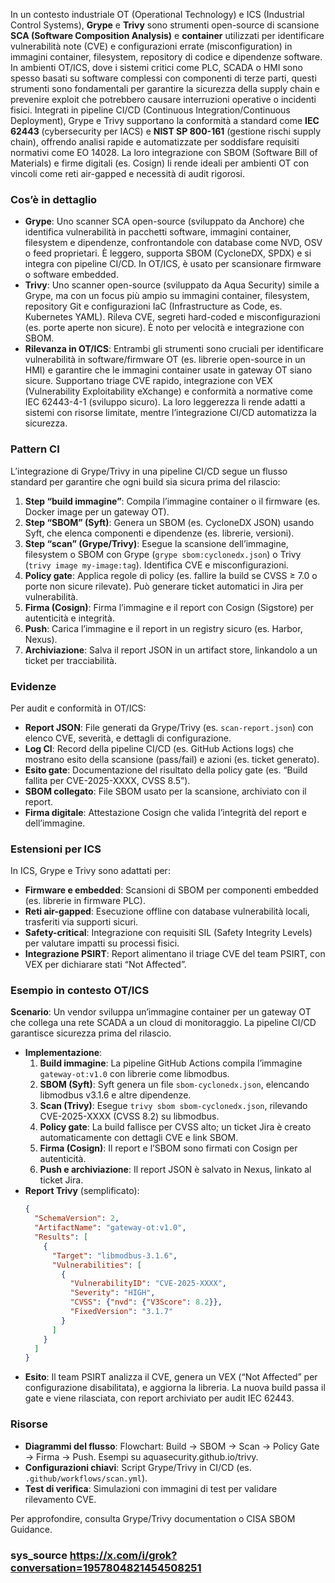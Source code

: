 In un contesto industriale OT (Operational Technology) e ICS (Industrial Control Systems), **Grype** e **Trivy** sono strumenti open-source di scansione **SCA (Software Composition Analysis)** e **container** utilizzati per identificare vulnerabilità note (CVE) e configurazioni errate (misconfiguration) in immagini container, filesystem, repository di codice e dipendenze software. In ambienti OT/ICS, dove i sistemi critici come PLC, SCADA o HMI sono spesso basati su software complessi con componenti di terze parti, questi strumenti sono fondamentali per garantire la sicurezza della supply chain e prevenire exploit che potrebbero causare interruzioni operative o incidenti fisici. Integrati in pipeline CI/CD (Continuous Integration/Continuous Deployment), Grype e Trivy supportano la conformità a standard come **IEC 62443** (cybersecurity per IACS) e **NIST SP 800-161** (gestione rischi supply chain), offrendo analisi rapide e automatizzate per soddisfare requisiti normativi come EO 14028. La loro integrazione con SBOM (Software Bill of Materials) e firme digitali (es. Cosign) li rende ideali per ambienti OT con vincoli come reti air-gapped e necessità di audit rigorosi.

### Cos’è in dettaglio
- **Grype**: Uno scanner SCA open-source (sviluppato da Anchore) che identifica vulnerabilità in pacchetti software, immagini container, filesystem e dipendenze, confrontandole con database come NVD, OSV o feed proprietari. È leggero, supporta SBOM (CycloneDX, SPDX) e si integra con pipeline CI/CD. In OT/ICS, è usato per scansionare firmware o software embedded.
- **Trivy**: Uno scanner open-source (sviluppato da Aqua Security) simile a Grype, ma con un focus più ampio su immagini container, filesystem, repository Git e configurazioni IaC (Infrastructure as Code, es. Kubernetes YAML). Rileva CVE, segreti hard-coded e misconfigurazioni (es. porte aperte non sicure). È noto per velocità e integrazione con SBOM.
- **Rilevanza in OT/ICS**: Entrambi gli strumenti sono cruciali per identificare vulnerabilità in software/firmware OT (es. librerie open-source in un HMI) e garantire che le immagini container usate in gateway OT siano sicure. Supportano triage CVE rapido, integrazione con VEX (Vulnerability Exploitability eXchange) e conformità a normative come IEC 62443-4-1 (sviluppo sicuro). La loro leggerezza li rende adatti a sistemi con risorse limitate, mentre l’integrazione CI/CD automatizza la sicurezza.

### Pattern CI
L’integrazione di Grype/Trivy in una pipeline CI/CD segue un flusso standard per garantire che ogni build sia sicura prima del rilascio:
1. **Step “build immagine”**: Compila l’immagine container o il firmware (es. Docker image per un gateway OT).
2. **Step “SBOM” (Syft)**: Genera un SBOM (es. CycloneDX JSON) usando Syft, che elenca componenti e dipendenze (es. librerie, versioni).
3. **Step “scan” (Grype/Trivy)**: Esegue la scansione dell’immagine, filesystem o SBOM con Grype (`grype sbom:cyclonedx.json`) o Trivy (`trivy image my-image:tag`). Identifica CVE e misconfigurazioni.
4. **Policy gate**: Applica regole di policy (es. fallire la build se CVSS ≥ 7.0 o porte non sicure rilevate). Può generare ticket automatici in Jira per vulnerabilità.
5. **Firma (Cosign)**: Firma l’immagine e il report con Cosign (Sigstore) per autenticità e integrità.
6. **Push**: Carica l’immagine e il report in un registry sicuro (es. Harbor, Nexus).
7. **Archiviazione**: Salva il report JSON in un artifact store, linkandolo a un ticket per tracciabilità.

### Evidenze
Per audit e conformità in OT/ICS:
- **Report JSON**: File generati da Grype/Trivy (es. `scan-report.json`) con elenco CVE, severità, e dettagli di configurazione.
- **Log CI**: Record della pipeline CI/CD (es. GitHub Actions logs) che mostrano esito della scansione (pass/fail) e azioni (es. ticket generato).
- **Esito gate**: Documentazione del risultato della policy gate (es. “Build fallita per CVE-2025-XXXX, CVSS 8.5”).
- **SBOM collegato**: File SBOM usato per la scansione, archiviato con il report.
- **Firma digitale**: Attestazione Cosign che valida l’integrità del report e dell’immagine.

### Estensioni per ICS
In ICS, Grype e Trivy sono adattati per:
- **Firmware e embedded**: Scansioni di SBOM per componenti embedded (es. librerie in firmware PLC).
- **Reti air-gapped**: Esecuzione offline con database vulnerabilità locali, trasferiti via supporti sicuri.
- **Safety-critical**: Integrazione con requisiti SIL (Safety Integrity Levels) per valutare impatti su processi fisici.
- **Integrazione PSIRT**: Report alimentano il triage CVE del team PSIRT, con VEX per dichiarare stati “Not Affected”.

### Esempio in contesto OT/ICS
**Scenario**: Un vendor sviluppa un’immagine container per un gateway OT che collega una rete SCADA a un cloud di monitoraggio. La pipeline CI/CD garantisce sicurezza prima del rilascio.
- **Implementazione**:
  1. **Build immagine**: La pipeline GitHub Actions compila l’immagine `gateway-ot:v1.0` con librerie come libmodbus.
  2. **SBOM (Syft)**: Syft genera un file `sbom-cyclonedx.json`, elencando libmodbus v3.1.6 e altre dipendenze.
  3. **Scan (Trivy)**: Esegue `trivy sbom sbom-cyclonedx.json`, rilevando CVE-2025-XXXX (CVSS 8.2) su libmodbus.
  4. **Policy gate**: La build fallisce per CVSS alto; un ticket Jira è creato automaticamente con dettagli CVE e link SBOM.
  5. **Firma (Cosign)**: Il report e l’SBOM sono firmati con Cosign per autenticità.
  6. **Push e archiviazione**: Il report JSON è salvato in Nexus, linkato al ticket Jira.
- **Report Trivy** (semplificato):
  ```json
  {
    "SchemaVersion": 2,
    "ArtifactName": "gateway-ot:v1.0",
    "Results": [
      {
        "Target": "libmodbus-3.1.6",
        "Vulnerabilities": [
          {
            "VulnerabilityID": "CVE-2025-XXXX",
            "Severity": "HIGH",
            "CVSS": {"nvd": {"V3Score": 8.2}},
            "FixedVersion": "3.1.7"
          }
        ]
      }
    ]
  }
  ```
- **Esito**: Il team PSIRT analizza il CVE, genera un VEX (“Not Affected” per configurazione disabilitata), e aggiorna la libreria. La nuova build passa il gate e viene rilasciata, con report archiviato per audit IEC 62443.

### Risorse
- **Diagrammi del flusso**: Flowchart: Build → SBOM → Scan → Policy Gate → Firma → Push. Esempi su aquasecurity.github.io/trivy.
- **Configurazioni chiavi**: Script Grype/Trivy in CI/CD (es. `.github/workflows/scan.yml`).
- **Test di verifica**: Simulazioni con immagini di test per validare rilevamento CVE.

Per approfondire, consulta Grype/Trivy documentation o CISA SBOM Guidance.

### sys_source https://x.com/i/grok?conversation=1957804821454508251